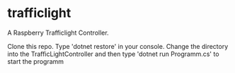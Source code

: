 # trafficlight

A Raspberry Trafficlight Controller.

Clone this repo. Type 'dotnet restore' in your console. Change the directory into the TrafficLightController 
and then type 'dotnet run Programm.cs' to start the programm
